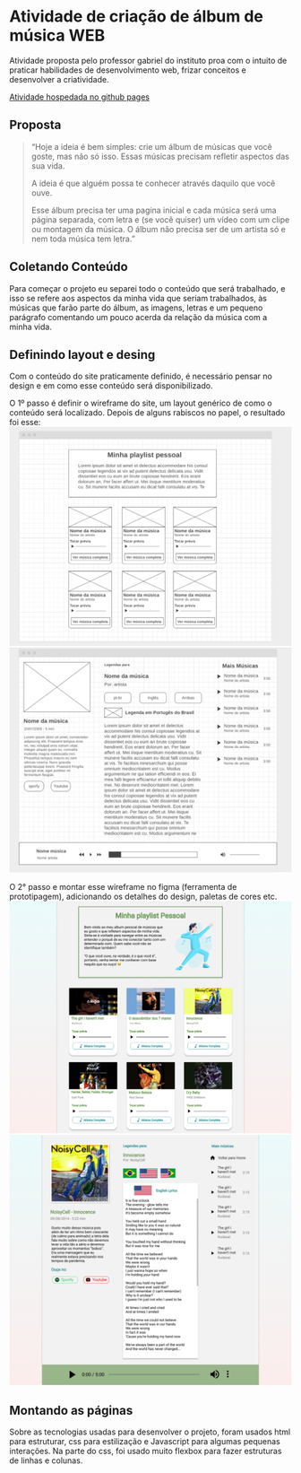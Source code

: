 # Atividade de criação de álbum de música WEB 
Atividade proposta pelo professor gabriel do instituto proa com o intuito de praticar habilidades de desenvolvimento web, frizar conceitos e desenvolver a criatividade.

[Atividade hospedada no github pages](https://natanbarbosa.github.io/personal-songs-album/)

## Proposta
> “Hoje a ideia é bem simples: crie um álbum de músicas que você goste, mas não só isso. Essas músicas precisam refletir aspectos das sua vida. 
> 
> A ideia é que alguém possa te conhecer através daquilo que você ouve. 
> 
> Esse álbum precisa ter uma pagina inicial e cada música será uma página separada, com letra e (se você quiser) um vídeo com um clipe ou montagem da música. O álbum não precisa ser de um artista só e nem toda música tem letra.”

## Coletando Conteúdo
Para começar o projeto eu separei todo o conteúdo que será trabalhado, e isso se refere aos aspectos da minha vida que seriam trabalhados, às músicas que farão parte do álbum, as imagens, letras e um pequeno parágrafo comentando um pouco acerda da relação da música com a minha vida.

## Definindo layout e desing
Com o conteúdo do site praticamente definido, é necessário pensar no design e em como esse conteúdo será disponibilizado.

O 1º passo é definir o wireframe do site, um layout genérico de como o conteúdo será localizado. Depois de alguns rabiscos no papel, o resultado foi esse: 
![indexWirefrime](prototipagem/wireframes/index.png)
![musicPagesWireframe](prototipagem/wireframes/wireframe_pag_musica.png)

O 2° passo e montar esse wireframe no figma (ferramenta de prototipagem), adicionando os detalhes do design, paletas de cores etc.
![indexDesign](prototipagem/figma/Index.png)
![musicPageDesign](prototipagem/figma/music_page.png)

## Montando as páginas
Sobre as tecnologias usadas para desenvolver o projeto, foram usados html para estruturar, css para estilização e Javascript para algumas pequenas interações. Na parte do css, foi usado muito flexbox para fazer estruturas de linhas e colunas.
